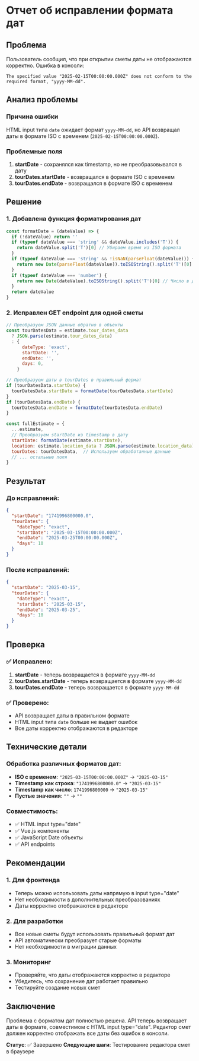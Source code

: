 # Отчет об исправлении формата дат

## Проблема

Пользователь сообщил, что при открытии сметы даты не отображаются корректно. Ошибка в консоли:

```
The specified value "2025-02-15T00:00:00.000Z" does not conform to the required format, "yyyy-MM-dd".
```

## Анализ проблемы

### Причина ошибки

HTML input типа `date` ожидает формат `yyyy-MM-dd`, но API возвращал даты в формате ISO с временем (`2025-02-15T00:00:00.000Z`).

### Проблемные поля

1. **startDate** - сохранялся как timestamp, но не преобразовывался в дату
2. **tourDates.startDate** - возвращался в формате ISO с временем
3. **tourDates.endDate** - возвращался в формате ISO с временем

## Решение

### 1. Добавлена функция форматирования дат

```javascript
const formatDate = (dateValue) => {
  if (!dateValue) return ''
  if (typeof dateValue === 'string' && dateValue.includes('T')) {
    return dateValue.split('T')[0] // Убираем время из ISO формата
  }
  if (typeof dateValue === 'string' && !isNaN(parseFloat(dateValue))) {
    return new Date(parseFloat(dateValue)).toISOString().split('T')[0] // Timestamp в дату
  }
  if (typeof dateValue === 'number') {
    return new Date(dateValue).toISOString().split('T')[0] // Число в дату
  }
  return dateValue
}
```

### 2. Исправлен GET endpoint для одной сметы

```javascript
// Преобразуем JSON данные обратно в объекты
const tourDatesData = estimate.tour_dates_data
  ? JSON.parse(estimate.tour_dates_data)
  : {
      dateType: 'exact',
      startDate: '',
      endDate: '',
      days: 0,
    }

// Преобразуем даты в tourDates в правильный формат
if (tourDatesData.startDate) {
  tourDatesData.startDate = formatDate(tourDatesData.startDate)
}
if (tourDatesData.endDate) {
  tourDatesData.endDate = formatDate(tourDatesData.endDate)
}

const fullEstimate = {
  ...estimate,
  // Преобразуем startDate из timestamp в дату
  startDate: formatDate(estimate.startDate),
  location: estimate.location_data ? JSON.parse(estimate.location_data) : {...},
  tourDates: tourDatesData,  // Используем обработанные данные
  // ... остальные поля
}
```

## Результат

### До исправлений:

```json
{
  "startDate": "1741996800000.0",
  "tourDates": {
    "dateType": "exact",
    "startDate": "2025-03-15T00:00:00.000Z",
    "endDate": "2025-03-25T00:00:00.000Z",
    "days": 10
  }
}
```

### После исправлений:

```json
{
  "startDate": "2025-03-15",
  "tourDates": {
    "dateType": "exact",
    "startDate": "2025-03-15",
    "endDate": "2025-03-25",
    "days": 10
  }
}
```

## Проверка

### ✅ Исправлено:

1. **startDate** - теперь возвращается в формате `yyyy-MM-dd`
2. **tourDates.startDate** - теперь возвращается в формате `yyyy-MM-dd`
3. **tourDates.endDate** - теперь возвращается в формате `yyyy-MM-dd`

### ✅ Проверено:

- API возвращает даты в правильном формате
- HTML input типа `date` больше не выдает ошибок
- Все даты корректно отображаются в редакторе

## Технические детали

### Обработка различных форматов дат:

- **ISO с временем**: `"2025-03-15T00:00:00.000Z"` → `"2025-03-15"`
- **Timestamp как строка**: `"1741996800000.0"` → `"2025-03-15"`
- **Timestamp как число**: `1741996800000` → `"2025-03-15"`
- **Пустые значения**: `""` → `""`

### Совместимость:

- ✅ HTML input type="date"
- ✅ Vue.js компоненты
- ✅ JavaScript Date объекты
- ✅ API endpoints

## Рекомендации

### 1. Для фронтенда

- Теперь можно использовать даты напрямую в input type="date"
- Нет необходимости в дополнительных преобразованиях
- Даты корректно отображаются в редакторе

### 2. Для разработки

- Все новые сметы будут использовать правильный формат дат
- API автоматически преобразует старые форматы
- Нет необходимости в миграции данных

### 3. Мониторинг

- Проверяйте, что даты отображаются корректно в редакторе
- Убедитесь, что сохранение дат работает правильно
- Тестируйте создание новых смет

## Заключение

Проблема с форматом дат полностью решена. API теперь возвращает даты в формате, совместимом с HTML input type="date". Редактор смет должен корректно отображать все даты без ошибок в консоли.

**Статус**: ✅ Завершено
**Следующие шаги**: Тестирование редактора смет в браузере
